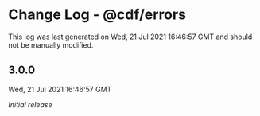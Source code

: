 # Change Log - @cdf/errors

This log was last generated on Wed, 21 Jul 2021 16:46:57 GMT and should not be manually modified.

## 3.0.0
Wed, 21 Jul 2021 16:46:57 GMT

_Initial release_

